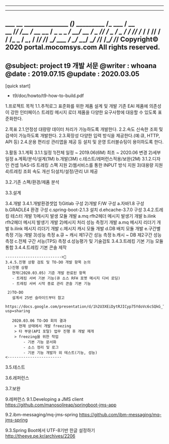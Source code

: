 -------------------------------------------------------------------------------
________                ________              _____        _______________
___  __ \______________ ______(_)_____ _________  /_       ___  __/__  __ \
__  /_/ /__  ___/_  __ \_____  / _  _ \_  ___/_  __/       __  /   _  /_/ /
_  ____/ _  /    / /_/ /____  /  /  __// /__  / /_         _  /    _\__, /
/_/      /_/     \____/ ___  /   \___/ \___/  \__/         /_/     /____/
                        /___/
     Copyright© 2020 portal.mocomsys.com All rights reserved.
-------------------------------------------------------------------------------
@subject: project t9 개발 서문
@writer : whoana
@date   : 2019.07.15
@update : 2020.03.05
-------------------------------------------------------------------------------
[quick start]
* t9/doc/howto/t9-how-to-build.pdf

1.프로젝트 목적
 1.1.추적로그 표준화를 위한 제품 설계 및 개발
  기존 EAI 제품에 의존성이 강한 인터페이스 트레킹 메시지 로더 제품을 다양한
  요구사항에 대응할 수 있도록 표준화한다.

2.목표
 2.1.안정성
  대량량 데이터 처리가 가능하도록 개발한다.
 2.2.속도
  신속한 조회 및 검색이 가능하도록 개발한다.
 2.3.확장성
  다양한 입력 방식을 제공한다.(예:큐, HTTP, API 등)
 2.4.운용 편리성
  관리앱을 제공 등 설치 및 운영 트러블슈팅이 용이하도록 한다.

3.활동
  3.1.계획
   3.1.1.일정
    1)전체 일정
      ~ 2019.06(6M) 최초
      ~ 2020.06     변경
    2)세부 일정
      a.계획/분석/설계(1M)
      b.개발(3M)
      c.테스트/레퍼런스적용/보완(2M)
   3.1.2.디자인 컨셉
    1)AS-IS 트레킹 스펙 지원
    2)웹서비스를 통한 INPUT 방식 지원
    3)대용량 지원
    4)트레킹 조회 속도 개선
    5)설치/설정/관리 UI 제공

  3.2.기존 스펙/환경/제품 분석

  3.3.설계

  3.4.개발
   3.4.1.개발환경셋업
    1)Gitlab 구성
    2)개발 F/W 구성
      a.자바1.8 구성
      b.GRADLE4 환경 구성
      c.spring-boot-2.1.3 설치
      d.ehcache-3.7.0 구성
   3.4.2.트레킹 테스터 개발
    1)메시지 발생 모듈 개발
      a.mq rfh2헤더 메시지 발생기 개발
      b.ilink rfh2헤더 메시지 발생기 개발
    2)메시지 처리 성능 측정기 개발
      a.mq 메시지 리더기 개발
      b.ilink 메시지 리더기 개발
      c.메시지 캐시 모듈 개발
      d.DB 배치 모듈 개발
      e.구간별  측정 기능 개발
    3)성능 측정
      a.큐 ~ 캐시 제1구간 성능 측정
      b.캐시 ~ DB 제2구간 성능 측정
      c.전체 구간 서능(TPS) 측정
      d.성능평가 및 기술검토
	3.4.3.트레킹 기본 기능 모듈 통합
	3.4.4.트레킹 기본 콘솔 제작

	------------------------->🔖
	3.4.5.진행 상황 검토 및 TO-DO 개발 항목 논의
	 1)진행 상황
	   현재(2020.03.05) 기준 개발 완료된 항목
	   - 트레킹 서버 기본 기능(큐 소스 RFH 포멧 메시지 디비 로딩)
	   - 트레킹 서버 시작 종료 관리 콘솔 기본 기능

	 2)TO-DO
	   설계서 25번 슬라이드부터 참고
	   https://docs.google.com/presentation/d/1h2U3XEiDytRJICyp75YdoVc6cSQkG_TyQ3yO1mJSLzI/edit?usp=sharing

	   2020.03.06 TO-DO 회의 결과
	   	> 현재 상태에서 개발 freezing
	   	> 타 부문(API 포탈) 업무 진행 후 개발 재개
	   	> freezing을 위한 작업
	   		- 기본 기능 문서화
	   		- 소스 정리 및 로그
	   		- 기분 기능 개발자 외 테스트(기능, 성능)
	<------------------------


  3.5.테스트

  3.6.레퍼런스

  3.7.보완


9.레퍼런스
 9.1.Developing a JMS client
  https://github.com/manosolireap/springboot-jms-app

 9.2.ibm-messaging/mq-jms-spring
  https://github.com/ibm-messaging/mq-jms-spring

 9.3.Spring Boot에서 UTF-8기반 한글 설정하기
  http://theeye.pe.kr/archives/2206
